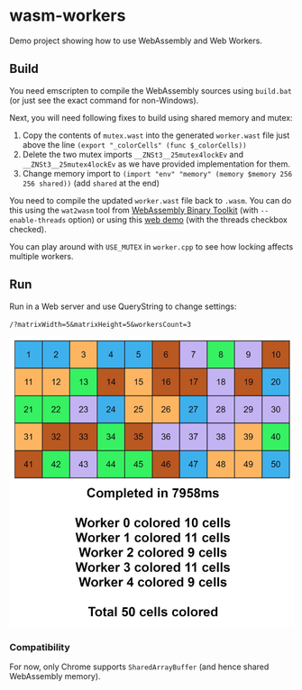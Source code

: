 # wasm-workers

Demo project showing how to use WebAssembly and Web Workers.

## Build

You need emscripten to compile the WebAssembly sources using `build.bat` (or just see the exact command for non-Windows).

Next, you will need following fixes to build using shared memory and mutex:

1. Copy the contents of `mutex.wast` into the generated `worker.wast` file just above the line `(export "_colorCells" (func $_colorCells))`
2. Delete the two mutex imports `__ZNSt3__25mutex4lockEv` and `__ZNSt3__25mutex4lockEv` as we have provided implementation for them.
3. Change memory import to `(import "env" "memory" (memory $memory 256 256 shared))` (add `shared` at the end)

You need to compile the updated `worker.wast` file back to `.wasm`. You can do this using the `wat2wasm` tool from [WebAssembly Binary Toolkit](https://github.com/WebAssembly/wabt) (with `--enable-threads` option) or using this [web demo](https://webassembly.github.io/wabt/demo/wat2wasm/) (with the threads checkbox checked).

You can play around with `USE_MUTEX` in `worker.cpp` to see how locking affects multiple workers.

## Run

Run in a Web server and use QueryString to change settings:

`/?matrixWidth=5&matrixHeight=5&workersCount=3`

![](/images/wasm-workers.jpg)

### Compatibility

For now, only Chrome supports `SharedArrayBuffer` (and hence shared WebAssembly memory).
